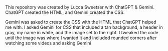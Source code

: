 This repository was created by Lucca Sweetser with ChatGPT & Gemini.
ChatGPT created the HTML, and Gemini created the CSS.

Gemini was asked to create the CSS with the HTML that ChatGPT helped me with. I asked Gemini for CSS that included a tan background, a header in gray, my name in white, and the image set to the right.
I tweaked the code until the image was where I wanted it and included rounded corners after watching some videos and asking Gemini
